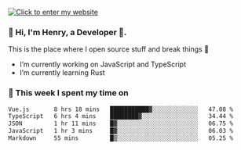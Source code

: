 [![Click to enter my website](https://github.com/zh30/zh30/assets/7930156/44b2b06d-750e-442d-a707-701903917b3b)](https://zhanghe.dev) 

### 👋 Hi, I'm Henry, a Developer 🚀.

This is the place where I open source stuff and break things :rofl:

- I’m currently working on JavaScript and TypeScript
- I’m currently learning Rust

### 💪 This week I spent my time on

<!--START_SECTION:waka-->

```txt
Vue.js       8 hrs 18 mins   ███████████▓░░░░░░░░░░░░░   47.08 %
TypeScript   6 hrs 4 mins    ████████▓░░░░░░░░░░░░░░░░   34.44 %
JSON         1 hr 11 mins    █▓░░░░░░░░░░░░░░░░░░░░░░░   06.75 %
JavaScript   1 hr 3 mins     █▓░░░░░░░░░░░░░░░░░░░░░░░   06.03 %
Markdown     55 mins         █▒░░░░░░░░░░░░░░░░░░░░░░░   05.25 %
```

<!--END_SECTION:waka-->
